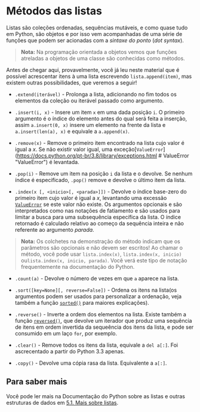 # Métodos das listas

Listas são coleções ordenadas, sequências mutáveis, e como quase tudo em Python, são objetos e por isso vem acompanhadas de uma série de funções que podem ser acionadas com a *sintaxe do ponto* (*dot syntax*).

>**Nota:** Na programação orientada a objetos vemos que funções atreladas a objetos de uma classe são conhecidas como métodos.

Antes de chegar aqui, provavelmente, você já leu neste material que é possível acrescentar itens à uma lista escrevendo `lista.append(item)`, mas existem outras possibilidades, que veremos a seguir!

- `.extend(iterável)` - Prolonga a lista, adicionando no fim todos os elementos da coleção ou iterável passado como argumento.

- `.insert(i, x)` - Insere um item `x` em uma dada posição `i`. O primeiro argumento é o índice do elemento antes do qual será feita a inserção, assim `a.insert(0, x)` insere um elemento na frente da lista e `a.insert(len(a), x)` e equivale a `a.append(x)`.

- `.remove(x)` - Remove o primeiro item encontrado na lista cujo valor é igual a *x*. Se não existir valor igual, uma exceção[`ValueError`](https://docs.python.org/pt-br/3.8/library/exceptions.html  # ValueError "ValueError") é levantada.

- `.pop(i)` - Remove um item na posição `i` da lista e o devolve. Se nenhum índice é especificado, `.pop()` remove e devolve o último item da lista.

- `.index(x [, <inicio>[, <parada>]])` - Devolve o índice base-zero do primeiro item cujo valor é igual a *x*, levantando uma excessão [`ValueError`](https://docs.python.org/pt-br/3.8/library/exceptions.html#ValueError") se este valor não existe. Os argumentos opcionais *<inicio>* e *<parada>* são interpretados como nas notações de fatiamento e são usados para limitar a busca para uma subsequência específica da lista. O índice retornado é calculado relativo ao começo da sequência inteira e não referente ao argumento *parada*. 

> **Nota:** Os colchetes na demonstração do método indicam que os parâmetros são opcionais e não devem ser escritos! Ao chamar o método, vocẽ pode usar `lista.index(x)`, `lista.index(x, inicio)` ou`lista.index(x, inicio, parada)`. Você verá este tipo de notação frequentemente na documentação do Python.

- `.count(a)` - Devolve o número de vezes em que `a` aparece na lista.

- `.sort([key=None][, reverse=False])` - Ordena os itens na lista(os argumentos podem ser usados para personalizar a ordenação, veja também a função [`sorted()`](https://docs.python.org/pt-br/3.10/library/functions.html#sorted) para maiores explicações).

- `.reverse()` - Inverte a ordem dos elementos na lista. Existe também a função [`reversed()`](https://docs.python.org/pt-br/3.10/library/functions.html#reversed), que devolve um iterador que produz uma sequência de itens em ordem invertida da sequeência dos itens da lista, e pode ser consumido em um laço `for`, por exemplo.

- `.clear()` - Remove todos os itens da lista, equivale a `del a[:]`. Foi ascrecentado a partir do Python 3.3 apenas.

- `.copy()` - Devolve uma cópia rasa da lista. Equivalente a `a[:]`.

## Para saber mais

Você pode ler mais na Documentação do Python sobre as listas e outras estruturas de dados em [5.1. Mais sobre listas](https://docs.python.org/pt-br/3.10/tutorial/datastructures.html#more-on-lists).

